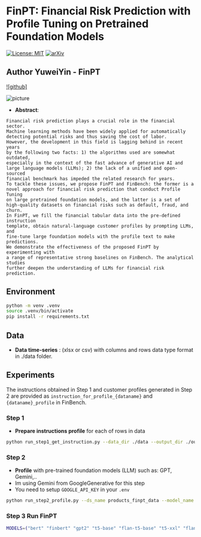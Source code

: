 # FinPT: Financial Risk Prediction with Profile Tuning on Pretrained Foundation Models

[![License: MIT](https://img.shields.io/badge/License-MIT-yellow.svg)](https://opensource.org/licenses/MIT)
[![arXiv](https://img.shields.io/badge/arXiv-2308.00065-b31b1b.svg)](https://arxiv.org/abs/2308.00065)
## Author **YuweiYin - FinPT**
[![github]](https://github.com/YuweiYin/FinPT/tree/master)

![picture](https://yuweiyin.com/files/img/2023-07-22-FinPT.png)

* **Abstract**:

```text
Financial risk prediction plays a crucial role in the financial sector. 
Machine learning methods have been widely applied for automatically 
detecting potential risks and thus saving the cost of labor.
However, the development in this field is lagging behind in recent years 
by the following two facts: 1) the algorithms used are somewhat outdated, 
especially in the context of the fast advance of generative AI and 
large language models (LLMs); 2) the lack of a unified and open-sourced 
financial benchmark has impeded the related research for years.
To tackle these issues, we propose FinPT and FinBench: the former is a 
novel approach for financial risk prediction that conduct Profile Tuning 
on large pretrained foundation models, and the latter is a set of 
high-quality datasets on financial risks such as default, fraud, and churn.
In FinPT, we fill the financial tabular data into the pre-defined instruction 
template, obtain natural-language customer profiles by prompting LLMs, and 
fine-tune large foundation models with the profile text to make predictions.
We demonstrate the effectiveness of the proposed FinPT by experimenting with 
a range of representative strong baselines on FinBench. The analytical studies 
further deepen the understanding of LLMs for financial risk prediction.
```

## Environment

```bash
python -m venv .venv
source .venv/bin/activate
pip install -r requirements.txt
```

## Data

- **Data time-series** : (xlsx or csv) with columns and rows data type format in ./data folder.

## Experiments

The instructions obtained in Step 1 and customer profiles generated in Step 2
are provided as `instruction_for_profile_{dataname}` and `{dataname}_profile` in FinBench.

### Step 1
- **Prepare instructions profile** for each of rows in data
```bash
python run_step1_get_instruction.py --data_dir ./data --output_dir ./output --dataset_names products_finpt_data
```
### Step 2
- **Profile** with pre-trained foundation models (LLM) such as: GPT, Gemini,..
- Im using Gemini from GoogleGenerative for this step
- You need to setup `GOOGLE_API_KEY` in your `.env`
```bash
python run_step2_profile.py --ds_name products_finpt_data --model_name gemini-1.5-flash --train_ratio 0.7 --val_ratio 0.15
```
### Step 3 Run FinPT

```bash
MODELS=("bert" "finbert" "gpt2" "t5-base" "flan-t5-base" "t5-xxl" "flan-t5-xxl" "llama-7b" "llama-13b")
```
